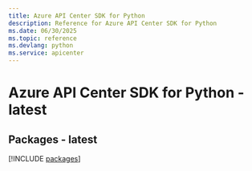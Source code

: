 ```yaml
---
title: Azure API Center SDK for Python
description: Reference for Azure API Center SDK for Python
ms.date: 06/30/2025
ms.topic: reference
ms.devlang: python
ms.service: apicenter
---
```

# Azure API Center SDK for Python - latest
## Packages - latest
[!INCLUDE [packages](api-center-index.md)]